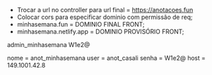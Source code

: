 * Trocar a url no controller para url final = https://anotacoes.fun
* Colocar cors para especificar dominio com permissão de req;
* minhasemana.fun = DOMINIO FINAL FRONT;
* minhasemana.netlify.app = DOMINIO PROVISÓRIO FRONT;

admin_minhasemana
W1e2@

nome =  anot_minhasemana
user = 	anot_casali
senha = W1e2@
host = 149.1001.42.8